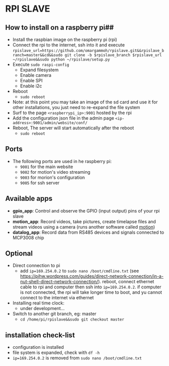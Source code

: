 # RPI SLAVE

## How to install on a raspberry pi##
* Install the raspbian image on the raspberry pi (rpi)
* Connect the rpi to the internet, ssh into it and execute `rpislave_url=https://github.com/omargammoh/rpislave.git&&rpislave_branch=master&&cd&&sudo git clone -b $rpislave_branch $rpislave_url ~/rpislave&&sudo python ~/rpislave/setup.py`
* Execute `sudo raspi-config`
  * Expand filesystem
  * Enable camera
  * Enable SPI
  * Enable i2c
* Reboot
  * `sudo reboot`
* Note: at this point you may take an image of the sd card and use it for other installations, you just need to re-expand the file system 
* Surf to the page `<raspberrypi_ip>:9001` hosted by the rpi
* Add the configuration json file in the admin page `<ip-address>:9001/admin/website/conf/`
* Reboot, The server will start automatically after the reboot
  * `sudo reboot`

## Ports ##
* The following ports are used in he raspberry pi:
  * `9001` for the main website
  * `9002` for motion's video streaming
  * `9003` for morion's configuration
  * `9005` for ssh server

## Available apps ##
  * <b>gpio_app</b>: Control and observe the GPIO (input output) pins of your rpi slave
  * <b>motion_app</b>: Record videos, take pictures, create timelapse files and stream videos using a camera (runs another software called [motion](http://www.lavrsen.dk/foswiki/bin/view/Motion/WebHome))
  * <b>datalog_app</b>: Record data from RS485 devices and signals connected to MCP3008 chip 

## Optional ##
* Direct connection to pi
  * add `ip=169.254.0.2` to `sudo nano /boot/cmdline.txt` (see https://pihw.wordpress.com/guides/direct-network-connection/in-a-nut-shell-direct-network-connection/). reboot, connect ethernet cable to rpi and computer then ssh into `ip=169.254.0.2`. if computer is not connected, the rpi will take longer time to boot, and yu cannot connect to the internet via ethernet
* Installing real time clock:
  * under development...
* Switch to another git branch, eg: master
  * `cd /home/pi/rpislave&&sudo git checkout master`
 
## installation check-list ##
* configuration is installed
* file system is expanded, check with `df -h`
* `ip=169.254.0.2` is removed from `sudo nano /boot/cmdline.txt`
